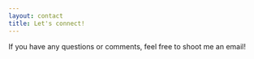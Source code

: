 ```yaml
---
layout: contact
title: Let's connect!
---
```


If you have any questions or comments, feel free to shoot me an email!